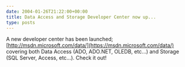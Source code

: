 ```yaml
---
date: 2004-01-26T21:22:00+00:00
title: Data Access and Storage Developer Center now up...
type: posts
---
```

A new developer center has been launched; [http://msdn.microsoft.com/data/](https://msdn.microsoft.com/data/) covering both Data Access (ADO, ADO.NET, OLEDB, etc...) and Storage (SQL Server, Access, etc...). Check it out!
